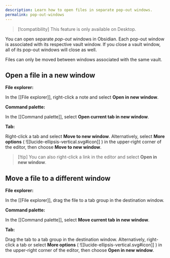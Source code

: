 ```yaml
---
description: Learn how to open files in separate pop-out windows.
permalink: pop-out-windows
---
```


> [!compatibility] This feature is only available on Desktop.

You can open separate _pop-out_ windows in Obsidian. Each pop-out window is associated with its respective vault window. If you close a vault window, all of its pop-out windows will close as well.

Files can only be moved between windows associated with the same vault.

## Open a file in a new window

**File explorer:**

In the [[File explorer]], right-click a note and select **Open in new window**.

**Command palette:**

In the [[Command palette]], select **Open current tab in new window**.

**Tab:**

Right-click a tab and select **Move to new window**. Alternatively, select **More options** ( ![[lucide-ellipsis-vertical.svg#icon]] ) in the upper-right corner of the editor, then choose **Move to new window**.

> [!tip] You can also right-click a link in the editor and select **Open in new window**.

## Move a file to a different window

**File explorer:**

In the [[File explorer]], drag the file to a tab group in the destination window.

**Command palette:**

In the [[Command palette]], select **Move current tab in new window**.

**Tab:**

Drag the tab to a tab group in the destination window. Alternatively, right-click a tab or select **More options** ( ![[lucide-ellipsis-vertical.svg#icon]] ) in the upper-right corner of the editor, then choose **Open in new window**.
